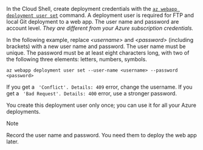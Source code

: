 In the Cloud Shell, create deployment credentials with the [`az webapp deployment user set`](/cli/azure/webapp/deployment/user?view=azure-cli-latest#az_webapp_deployment_user_set) command. A deployment user is required for FTP and local Git deployment to a web app. The user name and password are account level. _They are different from your Azure subscription credentials._

In the following example, replace *\<username>* and *\<password>* (including brackets) with a new user name and password. The user name must be unique. The password must be at least eight characters long, with two of the following three elements: letters, numbers, symbols. 

```azurecli-interactive
az webapp deployment user set --user-name <username> --password <password>
```

If you get a ` 'Conflict'. Details: 409` error, change the username. If you get a ` 'Bad Request'. Details: 400` error, use a stronger password.

You create this deployment user only once; you can use it for all your Azure deployments.

> [!NOTE]
> Record the user name and password. You need them to deploy the web app later.
>
>

